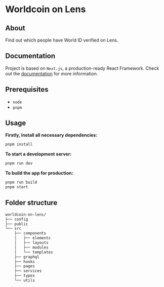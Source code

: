 # Worldcoin on Lens

## About

Find out which people have World ID verified on Lens.

## Documentation

Project is based on `Next.js`, a production-ready React Framework. Check out the [documentation](https://nextjs.org/docs) for more information.

## Prerequisites

- `node`
- `pnpm`

## Usage

**Firstly, install all necessary dependencies:**

```sh
pnpm install
```

**To start a development server:**

```sh
pnpm run dev
```

**To build the app for production:**

```sh
pnpm run build
pnpm start
```

## Folder structure

```bash
worldcoin-on-lens/
├── config
├── public
└── src
    ├── components
    │   ├── elements
    │   ├── layouts
    │   ├── modules
    │   └── templates
    ├── graphql
    ├── hooks
    ├── pages
    ├── services
    ├── types
    └── utils

```
